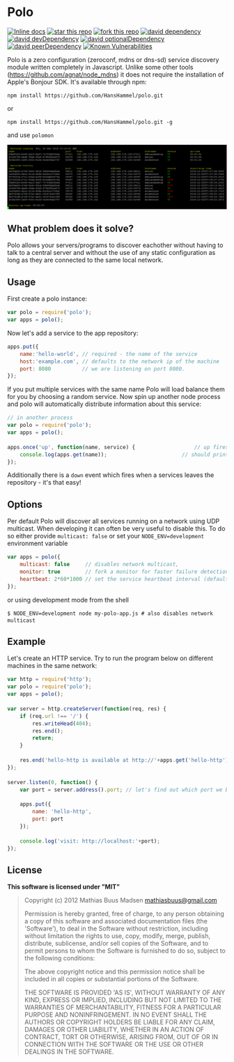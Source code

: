 # Polo

[![Inline docs](http://inch-ci.org/github/HansHammel/polo.svg?branch=master)](http://inch-ci.org/github/HansHammel/polo)
[![star this repo](http://githubbadges.com/star.svg?user=HansHammel&repo=polo&style=flat&color=fff&background=007ec6)](https://github.com/HansHammel/polo)
[![fork this repo](http://githubbadges.com/fork.svg?user=HansHammel&repo=polo&style=flat&color=fff&background=007ec6)](https://github.com/HansHammel/polo/fork)
[![david dependency](https://img.shields.io/david/HansHammel/polo.svg)](https://david-dm.org/HansHammel/polo)
[![david devDependency](https://img.shields.io/david/dev/HansHammel/polo.svg)](https://david-dm.org/HansHammel/polo)
[![david optionalDependency](https://img.shields.io/david/optional/HansHammel/polo.svg)](https://david-dm.org/HansHammel/polo)
[![david peerDependency](https://img.shields.io/david/peer/HansHammel/polo.svg)](https://david-dm.org/HansHammel/polo)
[![Known Vulnerabilities](https://snyk.io/test/github/HansHammel/polo/badge.svg)](https://snyk.io/test/github/HansHammel/polo)

Polo is a zero configuration (zeroconf, mdns or dns-sd) service discovery module written completely in Javascript. Unlike some other tools (https://github.com/agnat/node_mdns) it does not require the installation of Apple's Bonjour SDK.
It's available through npm:

	npm install https://github.com/HansHammel/polo.git

or

	npm install https://github.com/HansHammel/polo.git -g

and use `polomon`

![polomon](screenshot/cli.png "polomon")

## What problem does it solve?

Polo allows your servers/programs to discover eachother without having to talk to a central server and
without the use of any static configuration as long as they are connected to the same local network.

## Usage

First create a polo instance:

``` js
var polo = require('polo');
var apps = polo();
```

Now let's add a service to the app repository:

``` js
apps.put({
	name:'hello-world', // required - the name of the service
	host:'example.com', // defaults to the network ip of the machine
	port: 8080          // we are listening on port 8080.
});
```

If you put multiple services with the same name Polo will load balance them for you by choosing a random service.
Now spin up another node process and polo will automatically distribute information about this service:

``` js
// in another process
var polo = require('polo');
var apps = polo();

apps.once('up', function(name, service) {                   // up fires everytime some service joins
	console.log(apps.get(name));                        // should print out the joining service, e.g. hello-world
});
```

Additionally there is a `down` event which fires when a services leaves the repository - it's that easy!

## Options

Per default Polo will discover all services running on a network using UDP multicast.
When developing it can often be very useful to disable this. To do so either provide `multicast: false` or set your `NODE_ENV=development` environment variable

``` js
var apps = polo({
	multicast: false     // disables network multicast,
	monitor: true        // fork a monitor for faster failure detection,
	heartbeat: 2*60*1000 // set the service heartbeat interval (defaults to 2min)
});
```

or using development mode from the shell

	$ NODE_ENV=development node my-polo-app.js # also disables network multicast

## Example

Let's create an HTTP service. Try to run the program below on different machines in the same network:

``` js
var http = require('http');
var polo = require('polo');
var apps = polo();

var server = http.createServer(function(req, res) {
	if (req.url !== '/') {
		res.writeHead(404);
		res.end();
		return;
	}

	res.end('hello-http is available at http://'+apps.get('hello-http').address);
});

server.listen(0, function() {
	var port = server.address().port; // let's find out which port we binded to

	apps.put({
		name: 'hello-http',
		port: port
	});

	console.log('visit: http://localhost:'+port);
});
```

## License

**This software is licensed under "MIT"**

> Copyright (c) 2012 Mathias Buus Madsen <mathiasbuus@gmail.com>
>
> Permission is hereby granted, free of charge, to any person obtaining a copy of this software and associated documentation files (the 'Software'), to deal in the Software without restriction, including without limitation the rights to use, copy, modify, merge, publish, distribute, sublicense, and/or sell copies of the Software, and to permit persons to whom the Software is furnished to do so, subject to the following conditions:
>
> The above copyright notice and this permission notice shall be included in all copies or substantial portions of the Software.
>
> THE SOFTWARE IS PROVIDED 'AS IS', WITHOUT WARRANTY OF ANY KIND, EXPRESS OR IMPLIED, INCLUDING BUT NOT LIMITED TO THE WARRANTIES OF MERCHANTABILITY, FITNESS FOR A PARTICULAR PURPOSE AND NONINFRINGEMENT. IN NO EVENT SHALL THE AUTHORS OR COPYRIGHT HOLDERS BE LIABLE FOR ANY CLAIM, DAMAGES OR OTHER LIABILITY, WHETHER IN AN ACTION OF CONTRACT, TORT OR OTHERWISE, ARISING FROM, OUT OF OR IN CONNECTION WITH THE SOFTWARE OR THE USE OR OTHER DEALINGS IN THE SOFTWARE.
